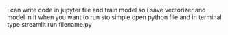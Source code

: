 i can write code in jupyter file and train model so i save vectorizer and model in it 
when you want to run sto simple open python file and in terminal type streamlit run filename.py
